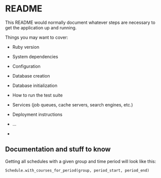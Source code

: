 # README

This README would normally document whatever steps are necessary to get the
application up and running.

Things you may want to cover:

* Ruby version

* System dependencies

* Configuration

* Database creation

* Database initialization

* How to run the test suite

* Services (job queues, cache servers, search engines, etc.)

* Deployment instructions

* ...
*

## Documentation and stuff to know

Getting all schedules with a given group and time period will look like this:

```
Schedule.with_courses_for_period(group, period_start, period_end)
```
